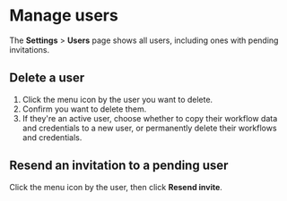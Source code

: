 # Manage users

The **Settings** > **Users** page shows all users, including ones with pending invitations.

## Delete a user

1. Click the menu icon by the user you want to delete.
2. Confirm you want to delete them.
3. If they're an active user, choose whether to copy their workflow data and credentials to a new user, or permanently delete their workflows and credentials.

## Resend an invitation to a pending user

Click the menu icon by the user, then click **Resend invite**.
